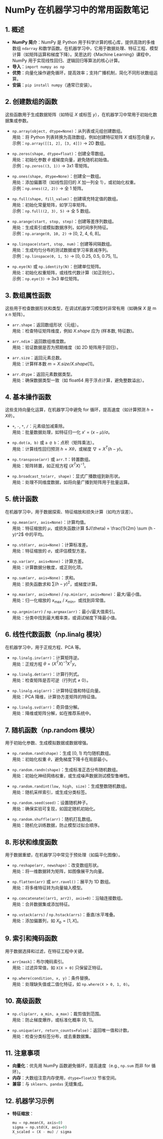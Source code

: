 # NumPy 在机器学习中的常用函数笔记

## 1. 概述

- **NumPy 简介**：NumPy 是 Python 用于科学计算的核心库，提供高效的多维数组 `ndarray` 和数学函数。在机器学习中，它用于数据处理、特征工程、模型计算（如矩阵运算和梯度下降）。吴恩达的《Machine Learning》课程中，NumPy 用于实现线性回归、逻辑回归等算法的核心计算。
- **导入**：`import numpy as np`
- **优势**：向量化操作避免循环，提高效率；支持广播机制，简化不同形状数组运算。
- **安装**：`pip install numpy`（通常已安装）。

## 2. 创建数组的函数

这些函数用于生成数据矩阵（如特征 $X$ 或标签 $y$），在机器学习中常用于初始化数据集或参数。

- `np.array(object, dtype=None)`：从列表或元组创建数组。  
  用处：将 Python 列表转换为高效数组，例如创建特征矩阵 $X$ 或标签向量 $y$。  
  示例：`np.array([[1, 2], [3, 4]])` → 2D 数组。

- `np.zeros(shape, dtype=float)`：创建全零数组。  
  用处：初始化参数 $\theta$ 或梯度向量，避免随机初始值。  
  示例：`np.zeros((3, 1))` → 3x1 零矩阵。

- `np.ones(shape, dtype=None)`：创建全一数组。  
  用处：添加偏置项（如线性回归的 $X$ 加一列全 1），或初始化权重。  
  示例：`np.ones((2, 2))` → 全 1 矩阵。

- `np.full(shape, fill_value)`：创建填充特定值的数组。  
  用处：初始化常量矩阵，如学习率矩阵。  
  示例：`np.full((2, 3), 5)` → 全 5 数组。

- `np.arange(start, stop, step)`：创建等差序列数组。  
  用处：生成索引或模拟数据序列，如时间序列特征。  
  示例：`np.arange(0, 10, 2)` → [0, 2, 4, 6, 8]。

- `np.linspace(start, stop, num)`：创建等间隔数组。  
  用处：生成均匀分布的测试数据或学习率衰减序列。  
  示例：`np.linspace(0, 1, 5)` → [0, 0.25, 0.5, 0.75, 1]。

- `np.eye(N)` 或 `np.identity(N)`：创建单位矩阵。  
  用处：初始化权重矩阵，或线性代数计算（如正则化）。  
  示例：`np.eye(3)` → 3x3 单位矩阵。

## 3. 数组属性函数

这些用于检查数据形状和类型，在调试机器学习模型时非常有用（如确保 $X$ 是 m x n 矩阵）。

- `arr.shape`：返回数组形状（元组）。  
  用处：检查特征矩阵维度，例如 $X.shape$ 应为 (样本数, 特征数)。

- `arr.ndim`：返回数组维度数。  
  用处：验证数据是否为预期维度（如 2D 矩阵用于回归）。

- `arr.size`：返回元素总数。  
  用处：计算样本数 $m = X.size / X.shape[1]$。

- `arr.dtype`：返回元素数据类型。  
  用处：确保数据类型一致（如 float64 用于浮点计算，避免整数溢出）。

## 4. 基本操作函数

这些支持向量化运算，在机器学习中避免 for 循环，提高速度（如计算预测 $h = X \theta$）。

- `+`, `-`, `*`, `/`：元素级加减乘除。  
  用处：批量数据处理，如特征归一化 $x' = (x - \mu) / \sigma$。

- `np.dot(a, b)` 或 `a @ b`：点积（矩阵乘法）。  
  用处：计算线性回归预测 $h = X \theta$，或梯度 $\nabla = X^T (h - y)$。

- `np.transpose(arr)` 或 `arr.T`：转置数组。  
  用处：矩阵转置，如正规方程 $(X^T X)^{-1}$。

- `np.broadcast_to(arr, shape)`：显式广播数组到新形状。  
  用处：处理不同维度数据，如将向量广播到矩阵用于批量运算。

## 5. 统计函数

在机器学习中，用于数据探索、特征缩放和损失计算（如均方误差）。

- `np.mean(arr, axis=None)`：计算均值。  
  用处：特征缩放的 $\mu$，或损失函数计算 $J(\theta) = \frac{1}{2m} \sum (h - y)^2$ 中的平均。

- `np.std(arr, axis=None)`：计算标准差。  
  用处：特征缩放的 $\sigma$，或评估模型方差。

- `np.var(arr, axis=None)`：计算方差。  
  用处：计算数据分散度，或正则化项。

- `np.sum(arr, axis=None)`：求和。  
  用处：损失函数求和 $\sum (h - y)^2$，或梯度计算。

- `np.max(arr, axis=None)` / `np.min(arr, axis=None)`：最大/最小值。  
  用处：归一化缩放的 $x_{\max}$ / $x_{\min}$，或找到异常值。

- `np.argmin(arr)` / `np.argmax(arr)`：最小/最大值索引。  
  用处：分类中找到最大概率类，或调试梯度下降最小值。

## 6. 线性代数函数（np.linalg 模块）

在机器学习中，用于正规方程、PCA 等。

- `np.linalg.inv(arr)`：计算矩阵逆。  
  用处：正规方程 $\theta = (X^T X)^{-1} X^T y$。

- `np.linalg.det(arr)`：计算行列式。  
  用处：检查矩阵是否可逆（行列式 ≠ 0）。

- `np.linalg.eig(arr)`：计算特征值和特征向量。  
  用处：PCA 降维，计算协方差矩阵的特征值。

- `np.linalg.svd(arr)`：奇异值分解。  
  用处：降维或矩阵分解，如在推荐系统中。

## 7. 随机函数（np.random 模块）

用于初始化参数、生成模拟数据或数据增强。

- `np.random.rand(shape)`：生成 [0, 1) 均匀随机数组。  
  用处：初始化权重 $\theta$，避免梯度下降卡在局部最小。

- `np.random.randn(shape)`：生成标准正态分布随机数组。  
  用处：初始化神经网络权重，或生成噪声数据测试模型鲁棒性。

- `np.random.randint(low, high, size)`：生成整数随机数组。  
  用处：随机采样索引，或生成分类标签。

- `np.random.seed(seed)`：设置随机种子。  
  用处：确保实验可复现，如固定随机初始化。

- `np.random.shuffle(arr)`：随机打乱数组。  
  用处：随机化训练数据，防止模型过拟合顺序。

## 8. 形状和维度函数

用于数据重塑，在机器学习中常见于预处理（如扁平化图像）。

- `np.reshape(arr, newshape)`：改变数组形状。  
  用处：将一维数据转为矩阵，如图像展平为向量。

- `np.flatten(arr)` 或 `arr.ravel()`：展平为 1D 数组。  
  用处：将多维特征转为向量输入模型。

- `np.concatenate((arr1, arr2), axis=0)`：沿轴连接数组。  
  用处：合并数据集或添加特征。

- `np.vstack(arrs)` / `np.hstack(arrs)`：垂直/水平堆叠。  
  用处：添加偏置列，如 $X_b = [1, X]$。

## 9. 索引和掩码函数

用于数据选择和过滤，在特征工程中关键。

- `arr[mask]`：布尔掩码索引。  
  用处：过滤异常值，如 `X[X > 0]` 只保留正特征。

- `np.where(condition, x, y)`：条件替换。  
  用处：处理缺失值或二值化特征，如 `np.where(X > 0, 1, 0)`。

## 10. 高级函数

- `np.clip(arr, a_min, a_max)`：裁剪值到范围。  
  用处：防止梯度爆炸，或标准化概率 [0, 1]。

- `np.unique(arr, return_counts=False)`：返回唯一值和计数。  
  用处：检查分类标签分布，或去重数据集。

## 11. 注意事项

- **向量化**：优先用 NumPy 函数避免循环，提高速度（e.g., `np.sum` 而非 for 循环）。
- **内存**：大数组注意内存使用，`dtype=float32` 节省空间。
- **兼容**：与 `sklearn`、`pandas` 无缝集成。

## 12. 机器学习示例

- **特征缩放**：
  ```python
  mu = np.mean(X, axis=0)
  sigma = np.std(X, axis=0)
  X_scaled = (X - mu) / sigma
  ```
